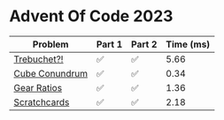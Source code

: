 # Advent Of Code 2023

| Problem | Part 1 | Part 2 | Time (ms) |
|-----|--------|--------|------|
|[Trebuchet?!](https://adventofcode.com/2023/day/1)|✅|✅|5.66|
|[Cube Conundrum](https://adventofcode.com/2023/day/2)|✅|✅|0.34|
|[Gear Ratios](https://adventofcode.com/2023/day/3)|✅|✅|1.36|
|[Scratchcards](https://adventofcode.com/2023/day/4)|✅|✅|2.18|